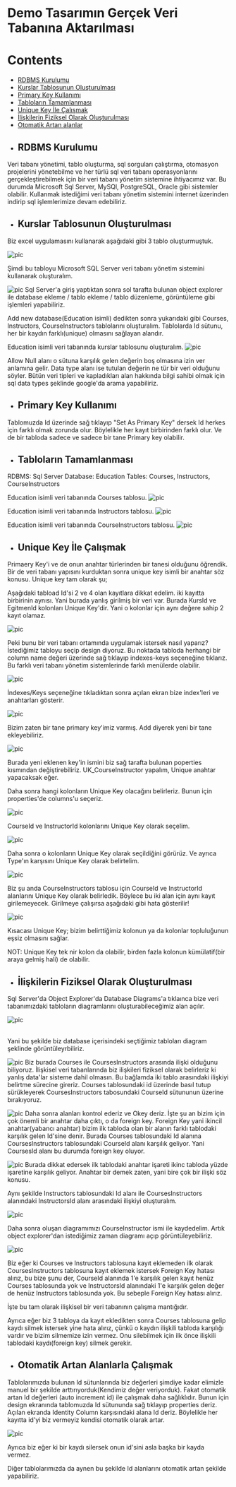 # Demo Tasarımın Gerçek Veri Tabanına Aktarılması

# Contents
* [RDBMS Kurulumu](#rdbms-kurulumu)
* [Kurslar Tablosunun Oluşturulması](#kurslar-tablosu)
* [Primary Key Kullanımı](#primary-key)
* [Tabloların Tamamlanması](#tablolarin-tamamlanmasi)
* [Unique Key İle Çalışmak](#unique-key)
* [İlişkilerin Fiziksel Olarak Oluşturulması](#fiziksel-iliskiler)
* [Otomatik Artan alanlar](#otomatik-artan-alanlar)


- ## RDBMS Kurulumu <a name="rdbms-kurulumu"></a>
Veri tabanı yönetimi, tablo oluşturma, sql sorguları çalıştırma, otomasyon projelerini yönetebilme ve her türlü sql veri tabanı operasyonlarını gerçekleştirebilmek için bir veri tabanı yönetim sistemine ihtiyacımız var. Bu durumda Microsoft Sql Server, MySQl, PostgreSQL, Oracle gibi sistemler olabilir. Kullanmak istediğimi veri tabanı yönetim sistemini internet üzerinden indirip sql işlemlerimize devam edebiliriz.


- ## Kurslar Tablosunun Oluşturulması  <a name="kurslar-tablosu"></a>

Biz excel uygulamasını kullanarak aşağıdaki gibi 3 tablo oluşturmuştuk.

![pic](../images/166.excel-tablo.jpeg)

Şimdi bu tabloyu Microsoft SQL Server veri tabanı yönetim sistemini kullanarak oluşturalım. 


![pic](../images/166.object-explorer.jpeg)
Sql Server'a giriş yaptıktan sonra sol tarafta bulunan object explorer ile database ekleme / tablo ekleme / tablo düzenleme, görüntüleme gibi işlemleri yapabiliriz.

Add new database(Education isimli) dedikten sonra yukarıdaki gibi Courses, Instructors, CourseInstructors tablolarını oluşturalım. Tablolarda Id sütunu, her bir kaydın farklı(unique) olmasını sağlayan alandır. 


Education isimli veri tabanında kurslar tablosunu oluşturalım.
![pic](../images/166.kurslar.jpeg)

Allow Null alanı o sütuna karşılık gelen değerin boş olmasına izin ver anlamına gelir. Data type alanı ise tutulan değerin ne tür bir veri olduğunu söyler. Bütün veri tipleri ve kapladıkları alan hakkında bilgi sahibi olmak için sql data types şeklinde google'da arama yapabiliriz.


- ## Primary Key Kullanımı  <a name="primary-key"></a>
Tablomuzda Id üzerinde sağ tıklayıp "Set As Primary Key" dersek Id herkes için farklı olmak zorunda olur. Böylelikle her kayıt  birbirinden farklı olur. Ve de bir tabloda sadece ve sadece bir tane Primary key olabilir. 


- ## Tabloların Tamamlanması  <a name="tablolarin-tamamlanmasi"></a>

RDBMS: Sql Server
Database: Education
Tables: Courses, Instructors, CourseInstructors

Education isimli veri tabanında Courses tablosu.
![pic](../images/166.kurslar.jpeg)


Education isimli veri tabanında Instructors tablosu.
![pic](../images/168.instructors.jpeg)


Education isimli veri tabanında CourseInstructors tablosu.
![pic](../images/168.courseinstructors.jpeg)


- ## Unique Key İle Çalışmak <a name="unique-key"></a>

Primaery Key'i ve de onun anahtar türlerinden bir tanesi olduğunu öğrendik. Bir de veri tabanı yapısını kurduktan sonra unique key isimli bir anahtar söz konusu. Unique key tam olarak şu; 

Aşağıdaki tabload Id'si 2 ve 4 olan kayıtlara dikkat edelim. iki kayıtta birbirinin aynısı. Yani burada yanlış girilmiş bir veri var. Burada KursId ve EgitmenId kolonları Unique Key'dir. Yani o kolonlar için aynı değere sahip 2 kayıt olamaz.

![pic](../images/169.unique-key.jpeg)

Peki bunu bir veri tabanı ortamında uygulamak istersek nasıl yaparız? İstediğimiz tabloyu seçip design diyoruz. Bu noktada tabloda herhangi bir column name değeri üzerinde sağ tıklayıp indexes-keys seçeneğine tıklarız. Bu farklı veri tabanı yönetim sistemlerinde farklı menülerde olabilir. 

![pic](../images/169.index-keys.jpeg)

İndexes/Keys seçeneğine tıkladıktan sonra açılan ekran bize index'leri ve anahtarları gösterir. 

![pic](../images/169.index-keys-2.jpeg)

Bizim zaten bir tane primary key'imiz varmış. Add diyerek yeni bir tane ekleyebiliriz. 

![pic](../images/169.index-keys-3.jpeg) 

Burada yeni eklenen key'in ismini biz sağ tarafta bulunan poperties kısmından değiştirebiliriz. UK_CourseInstructor yapalım, Unique anahtar yapacaksak eğer. 

Daha sonra hangi kolonların Unique Key olacağını belirleriz. Bunun için properties'de columns'u seçeriz.

![pic](../images/169.index-keys-4.jpeg) 

CourseId ve InstructorId kolonlarını Unique Key olarak seçelim.

![pic](../images/169.index-keys-5.jpeg) 

Daha sonra o kolonların Unique Key olarak seçildiğini görürüz. Ve ayrıca Type'ın karşısını Unique Key olarak belirtelim.

![pic](../images/169.index-keys-6.jpeg) 

Biz şu anda CourseInstructors tablosu için CourseId ve InstructorId alanlarını Unique Key olarak belirledik. Böylece bu iki alan için aynı kayıt girilemeyecek. Girilmeye çalışırsa aşağıdaki gibi hata gösterilir!

![pic](../images/169.index-keys-7.jpeg) 

Kısacası Unique Key; bizim belirttiğimiz kolonun ya da kolonlar topluluğunun eşsiz olmasını sağlar. 

NOT: Unique Key tek nir kolon da olabilir, birden fazla kolonun kümülatif(bir araya gelmiş hali) de olabilir.


- ## İlişkilerin Fiziksel Olarak Oluşturulması <a name="fiziksel-iliskiler"></a>
Sql Server'da Object Explorer'da Database Diagrams'a tıklaınca bize veri tabanımızdaki tabloların diagramlarını oluşturabileceğimiz alan açılır. 

![pic](../images/170.1.db-diagrams.jpeg) 

<br>
Yani bu şekilde biz database içerisindeki seçtiğimiz tabloları diagram şeklinde görüntüleyrbiliriz. 

![pic](../images/170.2.db-diagrams.jpeg) 
Biz burada Courses ile CoursesInstructors arasında ilişki olduğunu biliyoruz. İlişkisel veri tabanlarında biz ilişkileri fiziksel olarak belirleriz ki yanlış data'lar sisteme dahil olmasın. Bu bağlamda iki tablo arasındaki ilişkiyi belirtme sürecine gireriz. Courses tablosundaki id üzerinde basıl tutup sürükleyerek CoursesInstructors tabosundaki CourseId sütununun üzerine bırakıyoruz. 

![pic](../images/170.3.db-diagrams.jpeg) 
Daha sonra alanları kontrol ederiz ve Okey deriz. İşte şu an bizim için çok önemli bir anahtar daha çıktı, o da foreign key. Foreign Key yani ikincil anahtar(yabancı anahtar) bizim ilk tabloda olan bir alanın farklı tablodaki karşılık gelen Id'sine denir. Burada Courses tablosundaki Id alanına CoursesInstructors tablosundaki CourseId alanı karşılık geliyor. Yani CoursesId alanı bu durumda foreign key oluyor. 

![pic](../images/170.4.db-diagrams.jpeg) 
Burada dikkat edersek ilk tablodaki anahtar işareti ikinc tabloda yüzde işaretine karşılık geliyor. Anahtar bir demek zaten, yani bire çok bir ilişki söz konusu. 

Aynı şekilde Instructors tablosundaki Id alanı ile CoursesInstructors alanındaki InstructorsId alanı arasındaki ilişkiyi oluşturalım. 

![pic](../images/170.5.db-diagrams.jpeg) 

Daha sonra oluşan diagramımızı CourseInstructor ismi ile kaydedelim. Artık object explorer'dan istediğimiz zaman diagramı açıp görüntüleyebiliriz. 

![pic](../images/170.6.db-diagrams.jpeg) 

Biz eğer ki Courses ve Instructors tablosuna kayıt eklemeden ilk olarak CoursesInstructors tablosuna kayıt eklemek istersek Foreign Key hatası alırız, bu bize şunu der, CourseId alanında 1'e karşılık gelen kayıt henüz Courses tablosunda yok ve InstructorsId alanındaki 1'e karşılık gelen değer de henüz Instructors tablosunda yok. Bu sebeple Foreign Key hatası alırız. 

İşte bu tam olarak ilişkisel bir veri tabanının çalışma mantığıdır. 

Ayrıca eğer biz 3 tabloya da kayıt ekledikten sonra Courses tablosuna gelip kaydı silmek istersek yine hata alırız, çünkü o kaydın ilişkili tabloda karşılığı vardır ve bizim silmemize izin vermez. Onu silebilmek için ilk önce ilişkili tablodaki kaydı(foreign key) silmek gerekir. 


- ## Otomatik Artan Alanlarla Çalışmak <a name="otomatik-artan-alanlar"></a>

Tablolarımızda bulunan Id sütunlarında biz değerleri şimdiye kadar elimizle manuel bir şekilde arttırıyorduk(Kendimiz değer veriyorduk). Fakat otomatik artan Id değerleri (auto increment id) ile çalışmak daha sağlıklıdır. Bunun için design ekranında tablomuzda Id sütununda sağ tıklayıp properties deriz. Açılan ekranda Identity Column karşısındaki alana Id deriz. Böylelikle her kayıtta id'yi biz vermeyiz kendisi otomatik olarak artar. 

![pic](../images/171.1.artan-id.jpeg) 

Ayrıca biz eğer ki bir kaydı silersek onun id'sini asla başka bir kayda vermez. 

Diğer tablolarımızda da aynen bu şekilde Id alanlarını otomatik artan şekilde yapabiliriz. 